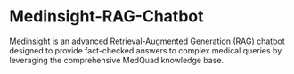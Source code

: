 # Medinsight-RAG-Chatbot
Medinsight is an advanced Retrieval-Augmented Generation (RAG) chatbot designed to provide fact-checked answers to complex medical queries by leveraging the comprehensive MedQuad knowledge base.
